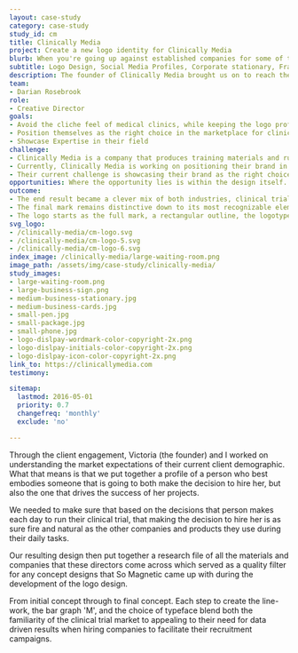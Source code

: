 ```yaml
---
layout: case-study
category: case-study
study_id: cm
title: Clinically Media
project: Create a new logo identity for Clinically Media
blurb: When you're going up against established companies for some of the biggest clients with really high stakes, you need to be confident and relevant, yet you need to stand out enough to get noticed. We wanted to focus on showcasing Clinically Media’s brand as the right choice to Medical directors or VPs of clinical operations. Their services provide a very thought out and data focused approach to clinical trial recruiting campaigns for smaller biotech's and startups who are making a difference in the world.
subtitle: Logo Design, Social Media Profiles, Corporate stationary, Framework and Wayfinding
description: The founder of Clinically Media brought us on to reach their goal of repositioning themselves as the right choice within their market.
team:
- Darian Rosebrook
role:
- Creative Director
goals:
- Avoid the cliche feel of medical clinics, while keeping the logo professional and within reach of the industry
- Position themselves as the right choice in the marketplace for clinical research trials
- Showcase Expertise in their field
challenge:
- Clinically Media is a company that produces training materials and run recruitment campaigns for clinical research trials.
- Currently, Clinically Media is working on positioning their brand in order to be running alongside their competition rather than behind it.
- Their current challenge is showcasing their brand as the right choice to Medical directors or VPs of clinical operations who deal with federal regulations, vast marketplace competition, and medical related information and products most of the day.
opportunities: Where the opportunity lies is within the design itself. We need something that both blended in, but drew enough attention from the mainstream design aesthetic that fills most of the intended market's intake of information. We sought out to fulfill that need for something different, but within the space.
outcome:
- The end result became a clever mix of both industries, clinical trials and marketing with small hidden elements tying the initals back into the icons. This design has been vetted up against those of the industry leaders and allows the logo to remain a prominent choice within the industry, along with tying their expertise within the familiar ecosystem of rivaling brands.
- The final mark remains distinctive down to its most recognizable elements. With consideration to various mediums that the logo design will be applied to, as the display size reduces in size, the detail of the logo reduces until the most distinctive parts remain.
- The logo starts as the full mark, a rectangular outline, the logotype 'Clinically Media', and the bar graph remain as the full lockup. The secondary mark of the outine, the initial 'C' and the bar graph, all down to the outer line and bar graph which doubles as the initials 'C' and 'M'.
svg_logo:
- /clinically-media/cm-logo.svg
- /clinically-media/cm-logo-5.svg
- /clinically-media/cm-logo-6.svg
index_image: /clinically-media/large-waiting-room.png
image_path: /assets/img/case-study/clinically-media/
study_images:
- large-waiting-room.png
- large-business-sign.png
- medium-business-stationary.jpg
- medium-business-cards.jpg
- small-pen.jpg
- small-package.jpg
- small-phone.jpg
- logo-dislpay-wordmark-color-copyright-2x.png
- logo-dislpay-initials-color-copyright-2x.png
- logo-dislpay-icon-color-copyright-2x.png
link_to: https://clinicallymedia.com
testimony:

sitemap:
  lastmod: 2016-05-01
  priority: 0.7
  changefreq: 'monthly'
  exclude: 'no'

---
```

Through the client engagement, Victoria (the founder) and I worked on understanding the market expectations of their current client demographic. What that means is that we put together a profile of a person who best embodies someone that is going to both make the decision to hire her, but also the one that drives the success of her projects.

We needed to make sure that based on the decisions that person makes each day to run their clinical trial, that making the decision to hire her is as sure fire and natural as the other companies and products they use during their daily tasks.

Our resulting design then put together a research file of all the materials and companies that these directors come across which served as a quality filter for any concept designs that So Magnetic came up with during the development of the logo design.

From initial concept through to final concept. Each step to create the line-work, the bar graph 'M', and  the choice of typeface blend both the familiarity of the clinical trial market to appealing to their need for data driven results when hiring companies to facilitate their recruitment campaigns.
